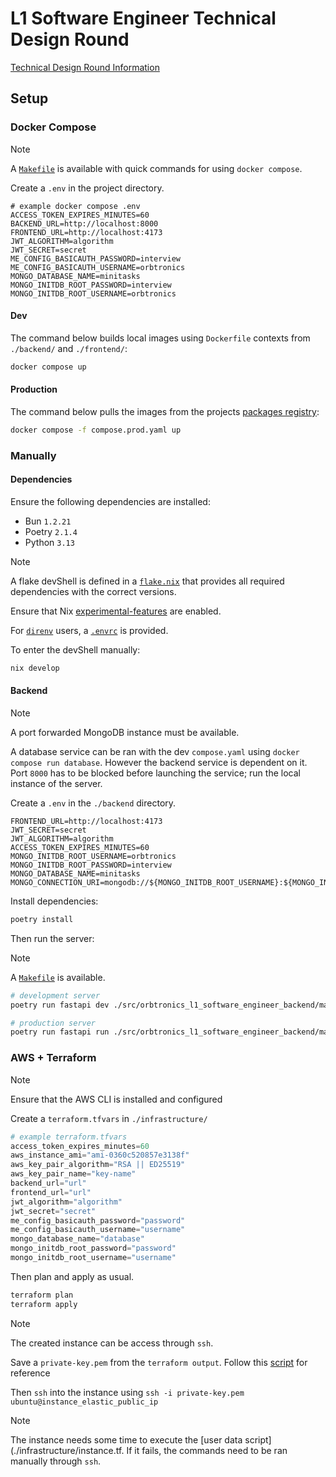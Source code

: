 # L1 Software Engineer Technical Design Round

[Technical Design Round Information](./docs/L1-Software-Engineer-Technical-Design-Round-Challenge_05_09_2025.pdf)

## Setup

### Docker Compose

> [!NOTE]
>
> A [`Makefile`](./Makefile) is available with quick commands
> for using `docker compose`.

Create a `.env` in the project directory.

```env
# example docker compose .env
ACCESS_TOKEN_EXPIRES_MINUTES=60
BACKEND_URL=http://localhost:8000
FRONTEND_URL=http://localhost:4173
JWT_ALGORITHM=algorithm
JWT_SECRET=secret
ME_CONFIG_BASICAUTH_PASSWORD=interview
ME_CONFIG_BASICAUTH_USERNAME=orbtronics
MONGO_DATABASE_NAME=minitasks
MONGO_INITDB_ROOT_PASSWORD=interview
MONGO_INITDB_ROOT_USERNAME=orbtronics
```

#### Dev

The command below builds local images using `Dockerfile` contexts from
`./backend/` and `./frontend/`:

```sh
docker compose up
```

#### Production

The command below pulls the images from the projects
[packages registry](https://github.com/nooneknowspeter?tab=packages&repo_name=orbtronics-l1-software-engineer):

```sh
docker compose -f compose.prod.yaml up
```

### Manually

#### Dependencies

Ensure the following dependencies are installed:

- Bun `1.2.21`
- Poetry `2.1.4`
- Python `3.13`

> [!NOTE]
>
> A flake devShell is defined in a [`flake.nix`](./flake.nix)
> that provides all required dependencies with the correct versions.
>
> Ensure that Nix [experimental-features](https://nixos.wiki/wiki/Flakes)
> are enabled.
>
> For [`direnv`](https://github.com/direnv/direnv) users,
> a [`.envrc`](./.envrc) is provided.
>
> To enter the devShell manually:
>
> ```sh
> nix develop
> ```

#### Backend

> [!NOTE]
>
> A port forwarded MongoDB instance must be available.
>
> A database service can be ran with the dev `compose.yaml` using
> `docker compose run database`. However the backend service is dependent on it.
> Port `8000` has to be blocked before launching the service;
> run the local instance of the server.

Create a `.env` in the `./backend` directory.

```env
FRONTEND_URL=http://localhost:4173
JWT_SECRET=secret
JWT_ALGORITHM=algorithm
ACCESS_TOKEN_EXPIRES_MINUTES=60
MONGO_INITDB_ROOT_USERNAME=orbtronics
MONGO_INITDB_ROOT_PASSWORD=interview
MONGO_DATABASE_NAME=minitasks
MONGO_CONNECTION_URI=mongodb://${MONGO_INITDB_ROOT_USERNAME}:${MONGO_INITDB_ROOT_PASSWORD}@localhost:27017
```

Install dependencies:

```sh
poetry install
```

Then run the server:

> [!NOTE]
>
> A [`Makefile`](./backend/Makefile) is available.

```sh
# development server
poetry run fastapi dev ./src/orbtronics_l1_software_engineer_backend/main.py
```

```sh
# production server
poetry run fastapi run ./src/orbtronics_l1_software_engineer_backend/main.py
```

### AWS + Terraform

> [!NOTE]
>
> Ensure that the AWS CLI is installed and configured

Create a `terraform.tfvars` in `./infrastructure/`

```terraform
# example terraform.tfvars
access_token_expires_minutes=60
aws_instance_ami="ami-0360c520857e3138f"
aws_key_pair_algorithm="RSA || ED25519"
aws_key_pair_name="key-name"
backend_url="url"
frontend_url="url"
jwt_algorithm="algorithm"
jwt_secret="secret"
me_config_basicauth_password="password"
me_config_basicauth_username="username"
mongo_database_name="database"
mongo_initdb_root_password="password"
mongo_initdb_root_username="username"
```

Then plan and apply as usual.

```sh
terraform plan
terraform apply
```

> [!NOTE]
>
> The created instance can be access through `ssh`.
>
> Save a `private-key.pem` from the `terraform output`.
> Follow this [script](./infrastructure/scripts/extract-pem-key.sh) for reference
>
> Then `ssh` into the instance using
> `ssh -i private-key.pem ubuntu@instance_elastic_public_ip`

> [!NOTE]
>
> The instance needs some time to execute the [user data script](./infrastructure/instance.tf.
> If it fails, the commands need to be ran manually through `ssh`.
